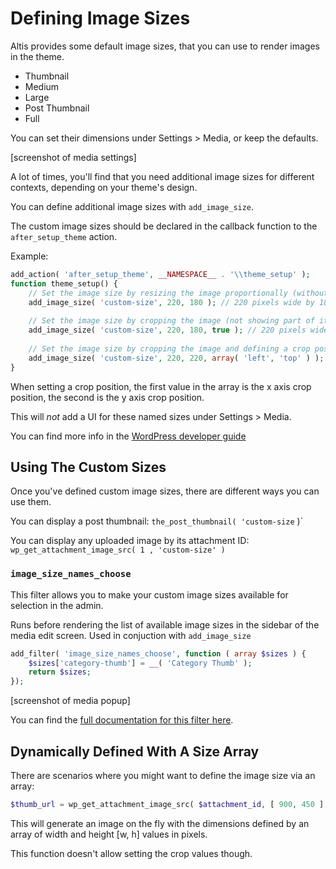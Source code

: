 # Defining Image Sizes

Altis provides some default image sizes, that you can use to render images in the theme.

- Thumbnail
- Medium
- Large
- Post Thumbnail
- Full

You can set their dimensions under Settings > Media, or keep the defaults.

[screenshot of media settings]

A lot of times, you'll find that you need additional image sizes for different contexts, depending on your theme's design.

You can define additional image sizes with `add_image_size`.

The custom image sizes should be declared in the callback function to the `after_setup_theme` action.

Example:
```php
add_action( 'after_setup_theme', __NAMESPACE__ . '\\theme_setup' );
function theme_setup() {
	// Set the image size by resizing the image proportionally (without distorting it):
	add_image_size( 'custom-size', 220, 180 ); // 220 pixels wide by 180 pixels tall, soft proportional crop mode
	
	// Set the image size by cropping the image (not showing part of it):
	add_image_size( 'custom-size', 220, 180, true ); // 220 pixels wide by 180 pixels tall, hard crop mode
	
	// Set the image size by cropping the image and defining a crop position:
	add_image_size( 'custom-size', 220, 220, array( 'left', 'top' ) ); // Hard crop left top
}
```

When setting a crop position, the first value in the array is the x axis crop position, the second is the y axis crop position.

This will *not* add a UI for these named sizes under Settings > Media.

You can find more info in the [WordPress developer guide](https://developer.wordpress.org/themes/functionality/featured-images-post-thumbnails/#add-custom-featured-image-sizes)

## Using The Custom Sizes

Once you've defined custom image sizes, there are different ways you can use them.

You can display a post thumbnail: `the_post_thumbnail( 'custom-size` )`

You can display any uploaded image by its attachment ID: `wp_get_attachment_image_src( 1 , 'custom-size' )`

### `image_size_names_choose`

This filter allows you to make your custom image sizes available for selection in the admin.

Runs before rendering the list of available image sizes in the sidebar of the media edit screen. Used in conjuction with `add_image_size` 

```php
add_filter( 'image_size_names_choose', function ( array $sizes ) {
	$sizes['category-thumb'] = __( 'Category Thumb' );
	return $sizes;
});
```

[screenshot of media popup]

You can find the [full documentation for this filter here](https://developer.wordpress.org/reference/hooks/image_size_names_choose/).

## Dynamically Defined With A Size Array

There are scenarios where you might want to define the image size via an array:

```php
$thumb_url = wp_get_attachment_image_src( $attachment_id, [ 900, 450 ], true );`
```

This will generate an image on the fly with the dimensions defined by an array of width and height [w, h] values in pixels.

This function doesn't allow setting the crop values though.
